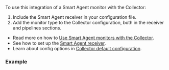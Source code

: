 To use this integration of a Smart Agent monitor with the Collector: 

1. Include the Smart Agent receiver in your configuration file. 
2. Add the monitor type to the Collector configuration, both in the receiver and pipelines sections.   

- Read more on how to [Use Smart Agent monitors with the Collector](https://docs.splunk.com/Observability/gdi/opentelemetry/smart-agent-migration-monitors.html).
- See how to set up the [Smart Agent receiver](https://docs.splunk.com/observability/gdi/opentelemetry/components/smartagent-receiver.html).
- Learn about config options in [Collector default configuration](https://docs.splunk.com/Observability/gdi/opentelemetry/configure-the-collector-ootb.html#nav-Collector-default-configuration).

### Example

